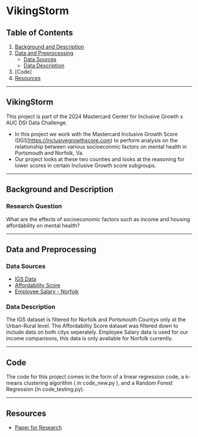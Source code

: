 # VikingStorm

## Table of Contents
1. [Background and Description](#background-and-description)
2. [Data and Preprocessing](#data-and-preprocessing)
    - [Data Sources](#data-sources)
    - [Data Description](#data-description)
3. [Code]
4. [Resources](#resources)

---

## VikingStorm
This project is part of the 2024 Mastercard Center for Inclusive Growth x AUC DSI Data Challenge.
  - In this project we work with the Mastercard Inclusive Growth Score ([IGS]https://inclusivegrowthscore.com) to perform analysis on the relationship between various socioeconmic factors on mental health in Portsmouth and Norfolk, Va.
  - Our project looks at these two counties and looks at the reasoning for lower scores in certain Inclusive Growth score subgroups.
---

## Background and Description

### Research Question 
What are the effects of socioeconomic factors such as income and housing affordability on mental health?

---

## Data and Preprocessing

### Data Sources
- [IGS Data](https://inclusivegrowthscore.com/)
- [Affordability Score](https://hudgis-hud.opendata.arcgis.com/datasets/HUD::location-affordability-index-v-2-0/about)
- [Employee Salary - Norfolk](https://data.norfolk.gov/Government/Employee-Salaries/4fsk-z8s8/data)

### Data Description
The IGS dataset is filtered for Norfolk and Portsmouth Countys only at the Urban-Rural level.
The Affordability Score dataset was filtered down to include data on both citys seperately.
Employee Salary data is used for our income comparisons, this data is only available for Norfolk currently.

---
## Code
The code for this project comes in the form of a linear regression code, a k-means clustering algorithm ( in code_new.py ), and a Random Forest Regression (in code_testing.py).

---
## Resources
- [Paper for Research](https://archive.cdc.gov/#/details?url=https://www.cdc.gov/hrqol/pdfs/mhd.pdf )

